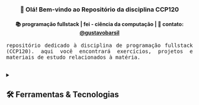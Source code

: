 <h3 align="center">👋 Olá! Bem-vindo ao Repositório da disciplina CCP120</h3>

<h4 align="center">
📚 programação fullstack | fei - ciência da computação | 💬 contato: <a href="https://www.linkedin.com/in/gustavobarsil/">@gustavobarsil</a>
</h4>

<p align="justify">
  <samp>repositório dedicado à disciplina de programação fullstack (CCP120). aqui você encontrará exercícios, projetos e materiais de estudo relacionados à matéria.
  </samp>
  <br> <br>
</p>

<details> 
  <summary><h2>🛠️ Ferramentas & Tecnologias</h2></summary>

  ![image](https://img.shields.io/badge/HTML5-E34F26?style=for-the-badge&logo=html5&logoColor=white) ![CSS3](https://img.shields.io/badge/css3-%231572B6.svg?style=for-the-badge&logo=css3&logoColor=white) ![image](https://img.shields.io/badge/Visual_Studio_Code-0078D4?style=for-the-badge&logo=visual%20studio%20code&logoColor=white)![JavaScript](https://img.shields.io/badge/javascript-%23323330.svg?style=for-the-badge&logo=javascript&logoColor=%23F7DF1E)
</details>
